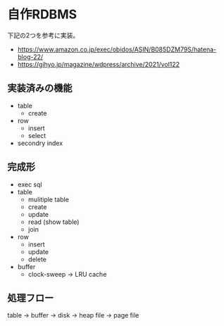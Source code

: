 # 自作RDBMS

下記の2つを参考に実装。
 - https://www.amazon.co.jp/exec/obidos/ASIN/B085DZM79S/hatena-blog-22/
 - https://gihyo.jp/magazine/wdpress/archive/2021/vol122


## 実装済みの機能
- table
  - create
- row
  - insert
  - select
- secondry index

## 完成形
- exec sql
- table
  - mulitiple table
  - create
  - update
  - read (show table)
  - join
- row
  - insert
  - update
  - delete
- buffer
  - clock-sweep -> LRU cache

## 処理フロー
table -> buffer -> disk -> heap file -> page file
